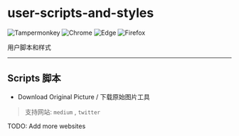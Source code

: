 # user-scripts-and-styles
![Tampermonkey](https://img.shields.io/badge/%F0%9F%90%92%20Tampermonkey-latest-bbb.svg?style=flat-square&labelColor=777)
![Chrome](https://img.shields.io/static/v1.svg?style=flat-square&label=Chrome&message=latest&color=bbb&labelColor=777&logo=google-chrome&logoColor=yellow)
![Edge](https://img.shields.io/static/v1.svg?style=flat-square&label=Edge&message=latest&color=bbb&labelColor=777&logo=microsoft-edge&logoColor=34c0f1)
![Firefox](https://img.shields.io/static/v1.svg?style=flat-square&label=Firefox&message=latest&color=bbb&labelColor=777&logo=mozilla-firefox&logoColor=ff3b0f)

用户脚本和样式

---

## Scripts 脚本

- Download Original Picture / 下载原始图片工具

> 支持网站: `medium` , `twitter`

TODO: Add more websites
